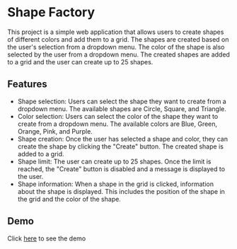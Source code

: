 # Shape Factory

This project is a simple web application that allows users to create shapes of different colors and add them to a grid. The shapes are created based on the user's selection from a dropdown menu. The color of the shape is also selected by the user from a dropdown menu. The created shapes are added to a grid and the user can create up to 25 shapes.

## Features

- Shape selection: Users can select the shape they want to create from a dropdown menu. The available shapes are Circle, Square, and Triangle.
- Color selection: Users can select the color of the shape they want to create from a dropdown menu. The available colors are Blue, Green, Orange, Pink, and Purple.
- Shape creation: Once the user has selected a shape and color, they can create the shape by clicking the "Create" button. The created shape is added to a grid.
- Shape limit: The user can create up to 25 shapes. Once the limit is reached, the "Create" button is disabled and a message is displayed to the user.
- Shape information: When a shape in the grid is clicked, information about the shape is displayed. This includes the position of the shape in the grid and the color of the shape.

## Demo

Click [here](https://marcelolop.github.io/shape-factory/) to see the demo
